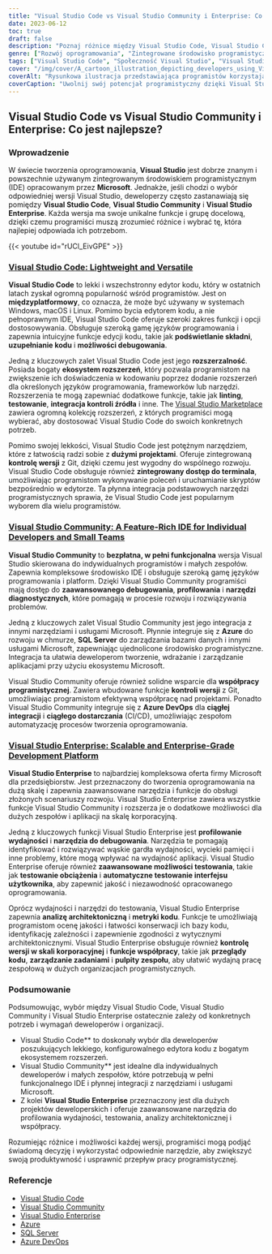 ```yaml
---
title: "Visual Studio Code vs Visual Studio Community i Enterprise: Co jest najlepsze dla deweloperów?"
date: 2023-06-12
toc: true
draft: false
description: "Poznaj różnice między Visual Studio Code, Visual Studio Community i Visual Studio Enterprise, aby określić idealny wybór dla swoich potrzeb programistycznych."
genre: ["Rozwój oprogramowania", "Zintegrowane środowisko programistyczne (IDE)", "Narzędzia programistyczne Microsoft", "Edytory kodu", "Platformy programistyczne", "Porównanie oprogramowania", "Języki programowania", "Wspólny rozwój", "Rozwój oprogramowania dla przedsiębiorstw", "Debugowanie kodu"]
tags: ["Visual Studio Code", "Społeczność Visual Studio", "Visual Studio Enterprise", "IDE", "Edytor kodu", "Rozwój oprogramowania", "Microsoft", "Języki programowania", "Wspólny rozwój", "Rozwój przedsiębiorstwa", "Profilowanie wydajności", "Debugowanie", "Testowanie", "Analiza architektoniczna", "Metryka kodu", "Kontrola wersji", "Porównanie oprogramowania", "Cross-Platform", "Rozszerzenia", "Zintegrowany terminal", "Integracja z platformą Azure", "SQL Server", "Azure DevOps", "Rozwój w chmurze", "Ciągła integracja", "Ciągłe dostarczanie", "Przepływ pracy deweloperskiej", "Wydajność", "Narzędzia programistyczne", "Inżynieria oprogramowania"]
cover: "/img/cover/A_cartoon_illustration_depicting_developers_using_Visual_St.png"
coverAlt: "Rysunkowa ilustracja przedstawiająca programistów korzystających z Visual Studio Code i Visual Studio Community, pracujących wspólnie nad rozwojem kodu."
coverCaption: "Uwolnij swój potencjał programistyczny dzięki Visual Studio Code i Visual Studio Community."
---
```


## Visual Studio Code vs Visual Studio Community i Enterprise: Co jest najlepsze?

### Wprowadzenie

W świecie tworzenia oprogramowania, **Visual Studio** jest dobrze znanym i powszechnie używanym zintegrowanym środowiskiem programistycznym (IDE) opracowanym przez **Microsoft**. Jednakże, jeśli chodzi o wybór odpowiedniej wersji Visual Studio, deweloperzy często zastanawiają się pomiędzy **Visual Studio Code**, **Visual Studio Community** i **Visual Studio Enterprise**. Każda wersja ma swoje unikalne funkcje i grupę docelową, dzięki czemu programiści muszą zrozumieć różnice i wybrać tę, która najlepiej odpowiada ich potrzebom.

{{< youtube id="rUCl_EivGPE" >}}

### [Visual Studio Code: Lightweight and Versatile](https://code.visualstudio.com/)

**Visual Studio Code** to lekki i wszechstronny edytor kodu, który w ostatnich latach zyskał ogromną popularność wśród programistów. Jest on **międzyplatformowy**, co oznacza, że może być używany w systemach Windows, macOS i Linux. Pomimo bycia edytorem kodu, a nie pełnoprawnym IDE, Visual Studio Code oferuje szeroki zakres funkcji i opcji dostosowywania. Obsługuje szeroką gamę języków programowania i zapewnia intuicyjne funkcje edycji kodu, takie jak **podświetlanie składni**, **uzupełnianie kodu** i **możliwości debugowania**.

Jedną z kluczowych zalet Visual Studio Code jest jego **rozszerzalność**. Posiada bogaty **ekosystem rozszerzeń**, który pozwala programistom na zwiększenie ich doświadczenia w kodowaniu poprzez dodanie rozszerzeń dla określonych języków programowania, frameworków lub narzędzi. Rozszerzenia te mogą zapewniać dodatkowe funkcje, takie jak **linting**, **testowanie**, **integracja kontroli źródła** i inne. The [Visual Studio Marketplace](https://marketplace.visualstudio.com/vscode) zawiera ogromną kolekcję rozszerzeń, z których programiści mogą wybierać, aby dostosować Visual Studio Code do swoich konkretnych potrzeb.

Pomimo swojej lekkości, Visual Studio Code jest potężnym narzędziem, które z łatwością radzi sobie z **dużymi projektami**. Oferuje zintegrowaną **kontrolę wersji** z Git, dzięki czemu jest wygodny do wspólnego rozwoju. Visual Studio Code obsługuje również **zintegrowany dostęp do terminala**, umożliwiając programistom wykonywanie poleceń i uruchamianie skryptów bezpośrednio w edytorze. Ta płynna integracja podstawowych narzędzi programistycznych sprawia, że Visual Studio Code jest popularnym wyborem dla wielu programistów.

### [Visual Studio Community: A Feature-Rich IDE for Individual Developers and Small Teams](https://visualstudio.microsoft.com/vs/community/)

**Visual Studio Community** to **bezpłatna, w pełni funkcjonalna** wersja Visual Studio skierowana do indywidualnych programistów i małych zespołów. Zapewnia kompleksowe środowisko IDE i obsługuje szeroką gamę języków programowania i platform. Dzięki Visual Studio Community programiści mają dostęp do **zaawansowanego debugowania**, **profilowania** i **narzędzi diagnostycznych**, które pomagają w procesie rozwoju i rozwiązywania problemów.

Jedną z kluczowych zalet Visual Studio Community jest jego integracja z innymi narzędziami i usługami Microsoft. Płynnie integruje się z **Azure** do rozwoju w chmurze, **SQL Server** do zarządzania bazami danych i innymi usługami Microsoft, zapewniając ujednolicone środowisko programistyczne. Integracja ta ułatwia deweloperom tworzenie, wdrażanie i zarządzanie aplikacjami przy użyciu ekosystemu Microsoft.

Visual Studio Community oferuje również solidne wsparcie dla **współpracy programistycznej**. Zawiera wbudowane funkcje **kontroli wersji** z Git, umożliwiając programistom efektywną współpracę nad projektami. Ponadto Visual Studio Community integruje się z **Azure DevOps** dla **ciągłej integracji** i **ciągłego dostarczania** (CI/CD), umożliwiając zespołom automatyzację procesów tworzenia oprogramowania.

### [Visual Studio Enterprise: Scalable and Enterprise-Grade Development Platform](https://visualstudio.microsoft.com/vs/enterprise/)

**Visual Studio Enterprise** to najbardziej kompleksowa oferta firmy Microsoft dla przedsiębiorstw. Jest przeznaczony do tworzenia oprogramowania na dużą skalę i zapewnia zaawansowane narzędzia i funkcje do obsługi złożonych scenariuszy rozwoju. Visual Studio Enterprise zawiera wszystkie funkcje Visual Studio Community i rozszerza je o dodatkowe możliwości dla dużych zespołów i aplikacji na skalę korporacyjną.

Jedną z kluczowych funkcji Visual Studio Enterprise jest **profilowanie wydajności** i **narzędzia do debugowania**. Narzędzia te pomagają identyfikować i rozwiązywać wąskie gardła wydajności, wycieki pamięci i inne problemy, które mogą wpływać na wydajność aplikacji. Visual Studio Enterprise oferuje również **zaawansowane możliwości testowania**, takie jak **testowanie obciążenia** i **automatyczne testowanie interfejsu użytkownika**, aby zapewnić jakość i niezawodność opracowanego oprogramowania.

Oprócz wydajności i narzędzi do testowania, Visual Studio Enterprise zapewnia **analizę architektoniczną** i **metryki kodu**. Funkcje te umożliwiają programistom ocenę jakości i łatwości konserwacji ich bazy kodu, identyfikację zależności i zapewnienie zgodności z wytycznymi architektonicznymi. Visual Studio Enterprise obsługuje również **kontrolę wersji w skali korporacyjnej** i **funkcje współpracy**, takie jak **przeglądy kodu**, **zarządzanie zadaniami** i **pulpity zespołu**, aby ułatwić wydajną pracę zespołową w dużych organizacjach programistycznych.

### Podsumowanie

Podsumowując, wybór między Visual Studio Code, Visual Studio Community i Visual Studio Enterprise ostatecznie zależy od konkretnych potrzeb i wymagań deweloperów i organizacji.

- Visual Studio Code** to doskonały wybór dla deweloperów poszukujących lekkiego, konfigurowalnego edytora kodu z bogatym ekosystemem rozszerzeń.
- Visual Studio Community** jest idealne dla indywidualnych deweloperów i małych zespołów, które potrzebują w pełni funkcjonalnego IDE i płynnej integracji z narzędziami i usługami Microsoft.
- Z kolei **Visual Studio Enterprise** przeznaczony jest dla dużych projektów deweloperskich i oferuje zaawansowane narzędzia do profilowania wydajności, testowania, analizy architektonicznej i współpracy.

Rozumiejąc różnice i możliwości każdej wersji, programiści mogą podjąć świadomą decyzję i wykorzystać odpowiednie narzędzie, aby zwiększyć swoją produktywność i usprawnić przepływ pracy programistycznej.

### Referencje

- [Visual Studio Code](https://code.visualstudio.com/)
- [Visual Studio Community](https://visualstudio.microsoft.com/vs/community/)
- [Visual Studio Enterprise](https://visualstudio.microsoft.com/vs/enterprise/)
- [Azure](https://azure.microsoft.com/)
- [SQL Server](https://www.microsoft.com/en-us/sql-server/)
- [Azure DevOps](https://azure.microsoft.com/services/devops/)

